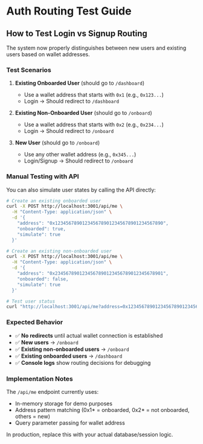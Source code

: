 # Auth Routing Test Guide

## How to Test Login vs Signup Routing

The system now properly distinguishes between new users and existing users based on wallet addresses.

### Test Scenarios

1. **Existing Onboarded User** (should go to `/dashboard`)
   - Use a wallet address that starts with `0x1` (e.g., `0x123...`)
   - Login → Should redirect to `/dashboard`

2. **Existing Non-Onboarded User** (should go to `/onboard`)  
   - Use a wallet address that starts with `0x2` (e.g., `0x234...`)
   - Login → Should redirect to `/onboard`

3. **New User** (should go to `/onboard`)
   - Use any other wallet address (e.g., `0x345...`)
   - Login/Signup → Should redirect to `/onboard`

### Manual Testing with API

You can also simulate user states by calling the API directly:

```bash
# Create an existing onboarded user
curl -X POST http://localhost:3001/api/me \
  -H "Content-Type: application/json" \
  -d '{
    "address": "0x1234567890123456789012345678901234567890",
    "onboarded": true,
    "simulate": true
  }'

# Create an existing non-onboarded user  
curl -X POST http://localhost:3001/api/me \
  -H "Content-Type: application/json" \
  -d '{
    "address": "0x2345678901234567890123456789012345678901", 
    "onboarded": false,
    "simulate": true
  }'

# Test user status
curl "http://localhost:3001/api/me?address=0x1234567890123456789012345678901234567890"
```

### Expected Behavior

- ✅ **No redirects** until actual wallet connection is established
- ✅ **New users** → `/onboard`
- ✅ **Existing non-onboarded users** → `/onboard` 
- ✅ **Existing onboarded users** → `/dashboard`
- ✅ **Console logs** show routing decisions for debugging

### Implementation Notes

The `/api/me` endpoint currently uses:
- In-memory storage for demo purposes
- Address pattern matching (0x1* = onboarded, 0x2* = not onboarded, others = new)
- Query parameter passing for wallet address

In production, replace this with your actual database/session logic.